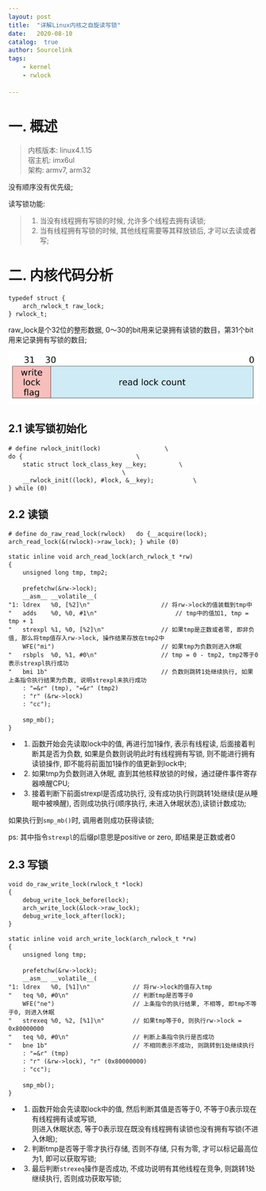 ```yaml
---
layout: post
title:  "详解Linux内核之自旋读写锁"
date:   2020-08-10
catalog:  true
author: Sourcelink
tags:
    - kernel
    - rwlock

---
```




# 一. 概述

> 内核版本: linux4.1.15  
> 宿主机: imx6ul  
> 架构:  armv7, arm32  

没有顺序没有优先级;  

读写锁功能:  

> 1. 当没有线程拥有写锁的时候, 允许多个线程去拥有读锁;  
> 2. 当有线程拥有写锁的时候, 其他线程需要等其释放锁后, 才可以去读或者写;  

# 二. 内核代码分析

```
typedef struct {
	arch_rwlock_t raw_lock;
} rwlock_t;
```

raw_lock是个32位的整形数据, 0～30的bit用来记录拥有读锁的数目，第31个bit用来记录拥有写锁的数目;  

![](/images/kernel/20200810180029901_203236627.png)

## 2.1 读写锁初始化

```
# define rwlock_init(lock)					\
do {								\
	static struct lock_class_key __key;			\
								\
	__rwlock_init((lock), #lock, &__key);			\
} while (0)
```


## 2.2 读锁

```
# define do_raw_read_lock(rwlock)	do {__acquire(lock); arch_read_lock(&(rwlock)->raw_lock); } while (0)
```


```
static inline void arch_read_lock(arch_rwlock_t *rw)
{
	unsigned long tmp, tmp2;

	prefetchw(&rw->lock);
	__asm__ __volatile__(
"1:	ldrex	%0, [%2]\n"                    // 将rw->lock的值装载到tmp中
"	adds	%0, %0, #1\n"                      // tmp中的值加1, tmp = tmp + 1
"	strexpl	%1, %0, [%2]\n"                // 如果tmp是正数或者零, 即非负值, 那么将tmp值存入rw->lock, 操作结果存放在tmp2中
	WFE("mi")                              // 如果tmp为负数则进入休眠
"	rsbpls	%0, %1, #0\n"                  // tmp = 0 - tmp2, tmp2等于0表示strexpl执行成功
"	bmi	1b"                                // 负数则跳转1处继续执行, 如果上条指令执行结果为负数, 说明strexpl未执行成功
	: "=&r" (tmp), "=&r" (tmp2)
	: "r" (&rw->lock)
	: "cc");

	smp_mb();
}
```

- 1) 函数开始会先读取lock中的值, 再进行加1操作, 表示有线程读, 后面接着判断其是否为负数, 如果是负数则说明此时有线程拥有写锁,
则不能进行拥有读锁操作, 即不能将前面加1操作的值更新到lock中;

- 2) 如果tmp为负数则进入休眠, 直到其他核释放锁的时候，通过硬件事件寄存器唤醒CPU;

- 3) 接着判断下前面strexpl是否成功执行, 没有成功执行则跳转1处继续(是从睡眠中被唤醒), 否则成功执行(顺序执行, 未进入休眠状态),读锁计数成功; 


如果执行到`smp_mb()`时, 调用者则成功获得读锁;  


ps: 其中指令`strexpl`的后缀pl意思是positive or zero, 即结果是正数或者0

## 2.3 写锁


```
void do_raw_write_lock(rwlock_t *lock)
{
	debug_write_lock_before(lock);
	arch_write_lock(&lock->raw_lock);
	debug_write_lock_after(lock);
}
```

```
static inline void arch_write_lock(arch_rwlock_t *rw)
{
	unsigned long tmp;

	prefetchw(&rw->lock);
	__asm__ __volatile__(
"1:	ldrex	%0, [%1]\n"            // 将rw->lock的值存入tmp
"	teq	%0, #0\n"                  // 判断tmp是否等于0
	WFE("ne")                      // 上条指令的执行结果, 不相等, 即tmp不等于0, 则进入休眠
"	strexeq	%0, %2, [%1]\n"        // 如果tmp等于0, 则执行rw->lock = 0x80000000
"	teq	%0, #0\n"                  // 判断上条指令执行是否成功
"	bne	1b"                        // 不相同表示不成功, 则跳转到1处继续执行
	: "=&r" (tmp)
	: "r" (&rw->lock), "r" (0x80000000)
	: "cc");

	smp_mb();
}
```

- 1) 函数开始会先读取lock中的值, 然后判断其值是否等于0,  不等于0表示现在有线程拥有读或写锁,   
则进入休眠状态, 等于0表示现在既没有线程拥有读锁也没有拥有写锁(不进入休眠);  

- 2) 判断tmp是否等于零才执行存储, 否则不存储, 只有为零, 才可以标记最高位为1, 即可以获取写锁;  

- 3) 最后判断`strexeq`操作是否成功, 不成功说明有其他线程在竞争, 则跳转1处继续执行, 否则成功获取写锁;  
